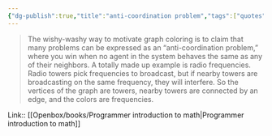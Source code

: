 ```yaml
---
{"dg-publish":true,"title":"anti-coordination problem","tags":["quotes"],"date":"2023-07-11T10:12:42+04:00","modified_at":"2023-10-27T12:34:42+04:00","alias":"anti-coordination problem","dg-path":"/quotes/202307111012.md","permalink":"/quotes/202307111012/","dgPassFrontmatter":true}
---
```



> The wishy-washy way to motivate graph coloring is to claim that many problems can be expressed as an “anti-coordination problem,” where you win when no agent in the system behaves the same as any of their neighbors. A totally made up example is radio frequencies. Radio towers pick frequencies to broadcast, but if nearby towers are broadcasting on the same frequency, they will interfere. So the vertices of the graph are towers, nearby towers are connected by an edge, and the colors are frequencies. 

Link:: [[Openbox/books/Programmer introduction to math|Programmer introduction to math]]
